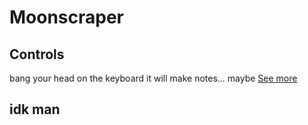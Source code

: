 <!-- TITLE: Moonscraper -->
<!-- SUBTITLE: A quick summary of Moonscraper -->

# Moonscraper

## Controls

bang your head on the keyboard it will make notes... maybe
[See more](moonscraper/controls)

## idk man